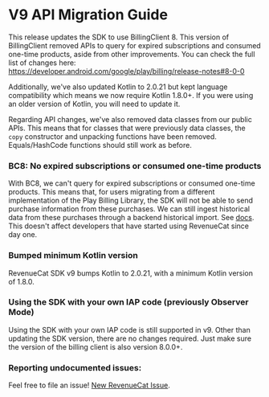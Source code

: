 # V9 API Migration Guide

This release updates the SDK to use BillingClient 8. This version of BillingClient removed APIs to query for expired subscriptions and consumed one-time products, aside from other improvements. You can check the full list of changes here: https://developer.android.com/google/play/billing/release-notes#8-0-0

Additionally, we've also updated Kotlin to 2.0.21 but kept language compatibility which means we now require Kotlin 1.8.0+. If you were using an older version of Kotlin, you will need to update it.

Regarding API changes, we've also removed data classes from our public APIs. This means that for classes that were previously data classes, the `copy` constructor and unpacking functions have been removed. Equals/HashCode functions should still work as before.

### BC8: No expired subscriptions or consumed one-time products

With BC8, we can't query for expired subscriptions or consumed one-time products. This means that, for users migrating from a different implementation of the Play Billing Library, the SDK will not be able to send purchase information from these purchases. We can still ingest historical data from these purchases through a backend historical import. See [docs](https://www.revenuecat.com/docs/migrating-to-revenuecat/migrating-existing-subscriptions). This doesn't affect developers that have started using RevenueCat since day one.

### Bumped minimum Kotlin version

RevenueCat SDK v9 bumps Kotlin to 2.0.21, with a minimum Kotlin version of 1.8.0.

### Using the SDK with your own IAP code (previously Observer Mode)

Using the SDK with your own IAP code is still supported in v9. Other than updating the SDK version, there are no changes required. Just make sure the version of the billing client is also version 8.0.0+.

### Reporting undocumented issues:

Feel free to file an issue! [New RevenueCat Issue](https://github.com/RevenueCat/purchases-android/issues/new/).

